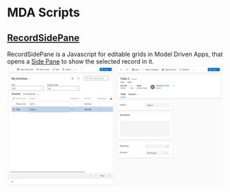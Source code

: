 # MDA Scripts

## [RecordSidePane](https://github.com/BenjaminJohn/MDA_Scripts/blob/6adbaf49f6ffc7c4eb1b221984cf7785ec8851f4/RecordSidePane/README.md)
RecordSidePane is a Javascript for editable grids in Model Driven Apps, that opens a [Side Pane](https://learn.microsoft.com/en-us/power-apps/developer/model-driven-apps/clientapi/reference/xrm-app-sidepanes) to show the selected record in it.
![Screenshot](https://github.com/BenjaminJohn/MDA_Scripts/blob/e110d80b82b9611d0b9e8b70d0670d672f72a4b0/RecordSidePane/RecordSidePane_Screenshot.png)
